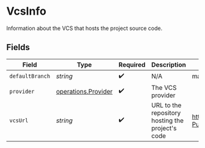 # VcsInfo

Information about the VCS that hosts the project source code.


## Fields

| Field                                                             | Type                                                              | Required                                                          | Description                                                       | Example                                                           |
| ----------------------------------------------------------------- | ----------------------------------------------------------------- | ----------------------------------------------------------------- | ----------------------------------------------------------------- | ----------------------------------------------------------------- |
| `defaultBranch`                                                   | *string*                                                          | :heavy_check_mark:                                                | N/A                                                               | main                                                              |
| `provider`                                                        | [operations.Provider](../../../sdk/models/operations/provider.md) | :heavy_check_mark:                                                | The VCS provider                                                  |                                                                   |
| `vcsUrl`                                                          | *string*                                                          | :heavy_check_mark:                                                | URL to the repository hosting the project's code                  | https://github.com/CircleCI-Public/api-preview-docs               |